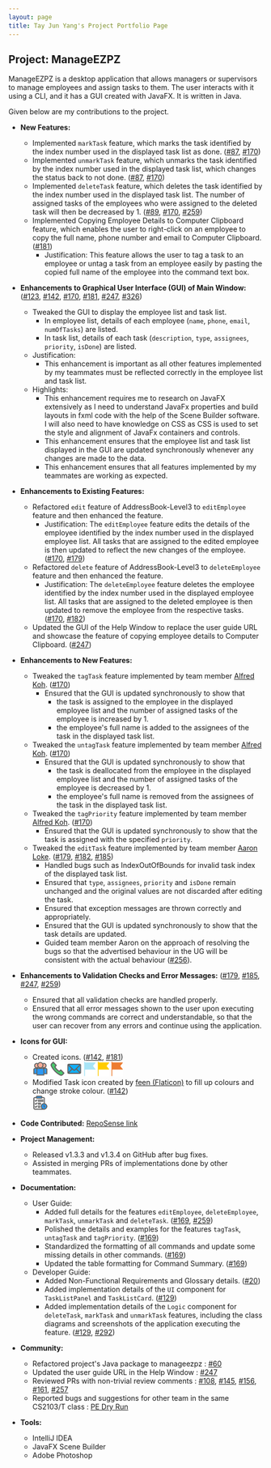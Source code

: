 ```yaml
---
layout: page
title: Tay Jun Yang's Project Portfolio Page
---
```


## Project: ManageEZPZ

ManageEZPZ is a desktop application that allows managers or supervisors to manage employees and assign tasks to them. The user interacts with it using a CLI, and it has a GUI created with JavaFX. It is written in Java.

Given below are my contributions to the project.

* **New Features:**
  * Implemented `markTask` feature, which marks the task identified by the index number used in the displayed task list as done. ([#87](https://github.com/AY2122S2-CS2103-F11-1/tp/pull/87), [#170](https://github.com/AY2122S2-CS2103-F11-1/tp/pull/170))
  * Implemented `unmarkTask` feature, which unmarks the task identified by the index number used in the displayed task list, which changes the status back to not done. ([#87](https://github.com/AY2122S2-CS2103-F11-1/tp/pull/87), [#170](https://github.com/AY2122S2-CS2103-F11-1/tp/pull/170))
  * Implemented `deleteTask` feature, which deletes the task identified by the index number used in the displayed task list. The number of assigned tasks of the employees who were assigned to the deleted task will then be decreased by 1. ([#89](https://github.com/AY2122S2-CS2103-F11-1/tp/pull/89), [#170](https://github.com/AY2122S2-CS2103-F11-1/tp/pull/170), [#259](https://github.com/AY2122S2-CS2103-F11-1/tp/pull/259))
  * Implemented Copying Employee Details to Computer Clipboard feature, which enables the user to right-click on an employee to copy the full name, phone number and email to Computer Clipboard. ([#181](https://github.com/AY2122S2-CS2103-F11-1/tp/pull/181))
    * Justification: This feature allows the user to tag a task to an employee or untag a task from an employee easily by pasting the copied full name of the employee into the command text box.


* **Enhancements to Graphical User Interface (GUI) of Main Window:** ([#123](https://github.com/AY2122S2-CS2103-F11-1/tp/pull/123), [#142](https://github.com/AY2122S2-CS2103-F11-1/tp/pull/142), [#170](https://github.com/AY2122S2-CS2103-F11-1/tp/pull/170), [#181](https://github.com/AY2122S2-CS2103-F11-1/tp/pull/181), [#247](https://github.com/AY2122S2-CS2103-F11-1/tp/pull/247), [#326](https://github.com/AY2122S2-CS2103-F11-1/tp/pull/326))
  * Tweaked the GUI to display the employee list and task list.
    * In employee list, details of each employee (`name`, `phone`, `email`, `numOfTasks`) are listed.
    * In task list, details of each task (`description`, `type`, `assignees`, `priority`, `isDone`) are listed.
  * Justification:
    * This enhancement is important as all other features implemented by my teammates must be reflected correctly in the employee list and task list.
  * Highlights:
    * This enhancement requires me to research on JavaFX extensively as I need to understand JavaFx properties and build layouts in fxml code with the help of the Scene Builder software. I will also need to have knowledge on CSS as CSS is used to set the style and alignment of JavaFx containers and controls.
    * This enhancement ensures that the employee list and task list displayed in the GUI are updated synchronously whenever any changes are made to the data.
    * This enhancement ensures that all features implemented by my teammates are working as expected.


* **Enhancements to Existing Features:**
  * Refactored `edit` feature of AddressBook-Level3 to `editEmployee` feature and then enhanced the feature.
    * Justification: The `editEmployee` feature edits the details of the employee identified by the index number used in the displayed employee list. All tasks that are assigned to the edited employee is then updated to reflect the new changes of the employee. ([#170](https://github.com/AY2122S2-CS2103-F11-1/tp/pull/170), [#179](https://github.com/AY2122S2-CS2103-F11-1/tp/pull/179))
  * Refactored `delete` feature of AddressBook-Level3 to `deleteEmployee` feature and then enhanced the feature.
    * Justification: The `deleteEmployee` feature deletes the employee identified by the index number used in the displayed employee list. All tasks that are assigned to the deleted employee is then updated to remove the employee from the respective tasks. ([#170](https://github.com/AY2122S2-CS2103-F11-1/tp/pull/170), [#182](https://github.com/AY2122S2-CS2103-F11-1/tp/pull/182))
  * Updated the GUI of the Help Window to replace the user guide URL and showcase the feature of copying employee details to Computer Clipboard. ([#247](https://github.com/AY2122S2-CS2103-F11-1/tp/pull/247))


* **Enhancements to New Features:**
  * Tweaked the `tagTask` feature implemented by team member [Alfred Koh](https://ay2122s2-cs2103-f11-1.github.io/tp/team/alfredkohhh.html). ([#170](https://github.com/AY2122S2-CS2103-F11-1/tp/pull/170))
    * Ensured that the GUI is updated synchronously to show that
      * the task is assigned to the employee in the displayed employee list and the number of assigned tasks of the employee is increased by 1.
      * the employee's full name is added to the assignees of the task in the displayed task list.
  * Tweaked the `untagTask` feature implemented by team member [Alfred Koh](https://ay2122s2-cs2103-f11-1.github.io/tp/team/alfredkohhh.html). ([#170](https://github.com/AY2122S2-CS2103-F11-1/tp/pull/170))
    * Ensured that the GUI is updated synchronously to show that
      * the task is deallocated from the employee in the displayed employee list and the number of assigned tasks of the employee is decreased by 1.
      * the employee's full name is removed from the assignees of the task in the displayed task list.
  * Tweaked the `tagPriority` feature implemented by team member [Alfred Koh](https://ay2122s2-cs2103-f11-1.github.io/tp/team/alfredkohhh.html). ([#170](https://github.com/AY2122S2-CS2103-F11-1/tp/pull/170))
    * Ensured that the GUI is updated synchronously to show that the task is assigned with the specified `priority`.
  * Tweaked the `editTask` feature implemented by team member [Aaron Loke](https://ay2122s2-cs2103-f11-1.github.io/tp/team/aaron-ljx.html). ([#179](https://github.com/AY2122S2-CS2103-F11-1/tp/pull/179), [#182](https://github.com/AY2122S2-CS2103-F11-1/tp/pull/182), [#185](https://github.com/AY2122S2-CS2103-F11-1/tp/pull/185))
    * Handled bugs such as IndexOutOfBounds for invalid task index of the displayed task list.
    * Ensured that `type`, `assignees`, `priority` and `isDone` remain unchanged and the original values are not discarded after editing the task.
    * Ensured that exception messages are thrown correctly and appropriately.
    * Ensured that the GUI is updated synchronously to show that the task details are updated.
    * Guided team member Aaron on the approach of resolving the bugs so that the advertised behaviour in the UG will be consistent with the actual behaviour ([#256](https://github.com/AY2122S2-CS2103-F11-1/tp/pull/256)).
    

* **Enhancements to Validation Checks and Error Messages:** ([#179](https://github.com/AY2122S2-CS2103-F11-1/tp/pull/179), [#185](https://github.com/AY2122S2-CS2103-F11-1/tp/pull/185), [#247](https://github.com/AY2122S2-CS2103-F11-1/tp/pull/247), [#259](https://github.com/AY2122S2-CS2103-F11-1/tp/pull/259))
  * Ensured that all validation checks are handled properly.
  * Ensured that all error messages shown to the user upon executing the wrong commands are correct and understandable, so that the user can recover from any errors and continue using the application.


* **Icons for GUI:**
  * Created icons. ([#142](https://github.com/AY2122S2-CS2103-F11-1/tp/pull/142), [#181](https://github.com/AY2122S2-CS2103-F11-1/tp/pull/181))
  <br> <img height="30" src="../images/employee_icon.png" width="30"/> <img height="30" src="../images/phone_icon.png" width="30"/> <img height="30" src="../images/email_icon.png" width="30"/> <img height="30" src="../images/priorities_low.png" width="23"/> <img height="30" src="../images/priorities_medium.png" width="23"/> <img height="30" src="../images/priorities_high.png" width="23"/>
  * Modified Task icon created by <a href="https://www.flaticon.com/premium-icon/task_3774569">feen (Flaticon)</a> to fill up colours and change stroke colour. ([#142](https://github.com/AY2122S2-CS2103-F11-1/tp/pull/142))
  <br> <img height="30" src="../images/task_icon.png" width="30"/>


* **Code Contributed:** [RepoSense link](https://nus-cs2103-ay2122s2.github.io/tp-dashboard/?search=dannytayjy&breakdown=true&sort=groupTitle&sortWithin=title&since=2022-02-18&timeframe=commit&mergegroup=&groupSelect=groupByRepos&checkedFileTypes=docs~functional-code~test-code~other)


* **Project Management:**
  * Released v1.3.3 and v1.3.4 on GitHub after bug fixes.
  * Assisted in merging PRs of implementations done by other teammates.


* **Documentation:**
  * User Guide:
    * Added full details for the features `editEmployee`, `deleteEmployee`, `markTask`, `unmarkTask` and `deleteTask`. ([#169](https://github.com/AY2122S2-CS2103-F11-1/tp/pull/169), [#259](https://github.com/AY2122S2-CS2103-F11-1/tp/pull/259))
    * Polished the details and examples for the features `tagTask`, `untagTask` and `tagPriority`. ([#169](https://github.com/AY2122S2-CS2103-F11-1/tp/pull/169))
    * Standardized the formatting of all commands and update some missing details in other commands. ([#169](https://github.com/AY2122S2-CS2103-F11-1/tp/pull/169))
    * Updated the table formatting for Command Summary. ([#169](https://github.com/AY2122S2-CS2103-F11-1/tp/pull/169))
  * Developer Guide:
    * Added Non-Functional Requirements and Glossary details. ([#20](https://github.com/AY2122S2-CS2103-F11-1/tp/pull/20))
    * Added implementation details of the `UI` component for `TaskListPanel` and `TaskListCard`. ([#129](https://github.com/AY2122S2-CS2103-F11-1/tp/pull/129))
    * Added implementation details of the `Logic` component for `deleteTask`, `markTask` and `unmarkTask` features, including the class diagrams and screenshots of the application executing the feature. ([#129](https://github.com/AY2122S2-CS2103-F11-1/tp/pull/129), [#292](https://github.com/AY2122S2-CS2103-F11-1/tp/pull/292))


* **Community:**
  * Refactored project's Java package to manageezpz : [#60](https://github.com/AY2122S2-CS2103-F11-1/tp/pull/60)
  * Updated the user guide URL in the Help Window : [#247](https://github.com/AY2122S2-CS2103-F11-1/tp/pull/247)
  * Reviewed PRs with non-trivial review comments : [#108](https://github.com/AY2122S2-CS2103-F11-1/tp/pull/108), [#145](https://github.com/AY2122S2-CS2103-F11-1/tp/pull/145), [#156](https://github.com/AY2122S2-CS2103-F11-1/tp/pull/156), [#161](https://github.com/AY2122S2-CS2103-F11-1/tp/pull/161), [#257](https://github.com/AY2122S2-CS2103-F11-1/tp/pull/257)
  * Reported bugs and suggestions for other team in the same CS2103/T class : [PE Dry Run](https://github.com/dannytayjy/ped/issues)


* **Tools:**
  * IntelliJ IDEA
  * JavaFX Scene Builder
  * Adobe Photoshop

